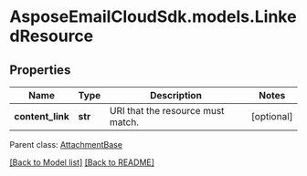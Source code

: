 # AsposeEmailCloudSdk.models.LinkedResource
## Properties
Name | Type | Description | Notes
------------ | ------------- | ------------- | -------------
**content_link** | **str** | URI that the resource must match.              | [optional] 

 Parent class: [AttachmentBase](AttachmentBase.md)

[[Back to Model list]](Models.md) [[Back to README]](README.md)



